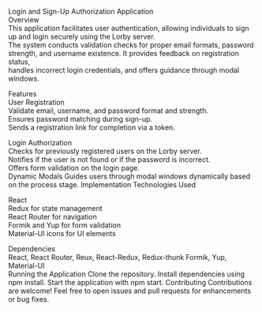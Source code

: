 Login and Sign-Up Authorization Application  
Overview  
This application facilitates user authentication, allowing individuals to sign up and login securely using the Lorby server.   
The system conducts validation checks for proper email formats, password strength, and username existence. It provides feedback on registration status,   
handles incorrect login credentials, and offers guidance through modal windows.  

Features  
User Registration  
Validate email, username, and password format and strength.  
Ensures password matching during sign-up.  
Sends a registration link for completion via a token.


Login Authorization  
Checks for previously registered users on the Lorby server.  
Notifies if the user is not found or if the password is incorrect.  
Offers form validation on the login page.  
Dynamic Modals
Guides users through modal windows dynamically based on the process stage.
Implementation
Technologies Used


React  
Redux for state management  
React Router for navigation  
Formik and Yup for form validation  
Material-UI icons for UI elements  

Dependencies  
React, React Router, Reux, React-Redux, Redux-thunk Formik, Yup, Material-UI  
Running the Application
Clone the repository.
Install dependencies using npm install.
Start the application with npm start.
Contributing
Contributions are welcome! Feel free to open issues and pull requests for enhancements or bug fixes.
